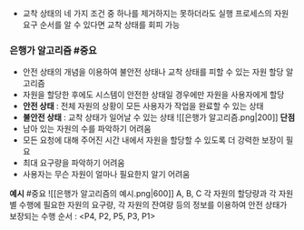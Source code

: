 - 교착 상태의 네 가지 조건 중 하나를 제거하지는 못하더라도 실행 프로세스의 자원 요구 순서를 알 수 있다면 교착 상태를 회피 가능

### 은행가 알고리즘 #중요
- 안전 상태의 개념을 이용하여 불안전 상태나 교착 상태를 피할 수 있는 자원 할당 알고리즘
- 자원을 할당한 후에도 시스템이 안전한 상태일 경우에만 자원을 사용자에게 할당
- **안전 상태** : 전체 자원의 상황이 모든 사용자가 작업을 완료할 수 있는 상태
- **불안전 상태** : 교착 상태가 일어날 수 있는 상태
![[은행가 알고리즘.png|200]]
**단점**
- 남아 있는 자원의 수를 파악하기 어려움
- 모든 요청에 대해 주어진 시간 내에서 자원을 할당할 수 있도록 더 강력한 보장이 필요
- 최대 요구량을 파악하기 어려움
- 사용자는 무슨 자원이 얼마나 필요한지 알기 어려움

**예시** #중요
![[은행가 알고리즘의 예시.png|600]]
A, B, C 각 자원의 할당량과 각 자원별 수행에 필요한 자원의 요구량, 각 자원의 잔여량 등의 정보를 이용하여 안전 상태가 보장되는 수행 순서 : \<P4, P2, P5, P3, P1\>